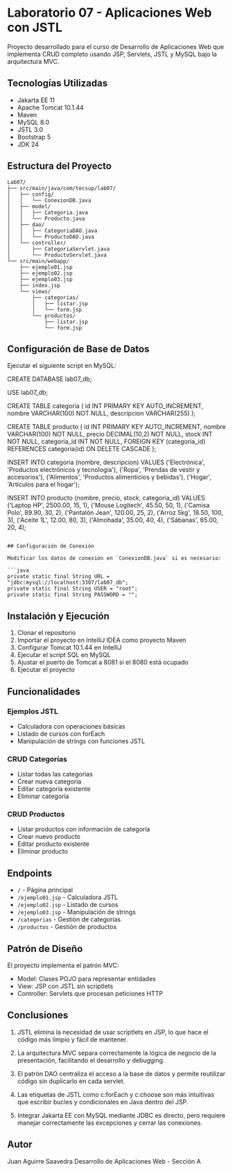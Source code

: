 # Laboratorio 07 - Aplicaciones Web con JSTL

Proyecto desarrollado para el curso de Desarrollo de Aplicaciones Web que implementa CRUD completo usando JSP, Servlets, JSTL y MySQL bajo la arquitectura MVC.

## Tecnologías Utilizadas

- Jakarta EE 11
- Apache Tomcat 10.1.44
- Maven
- MySQL 8.0
- JSTL 3.0
- Bootstrap 5
- JDK 24

## Estructura del Proyecto

```
Lab07/
├── src/main/java/com/tecsup/lab07/
│   ├── config/
│   │   └── ConexionDB.java
│   ├── model/
│   │   ├── Categoria.java
│   │   └── Producto.java
│   ├── dao/
│   │   ├── CategoriaDAO.java
│   │   └── ProductoDAO.java
│   └── controller/
│       ├── CategoriaServlet.java
│       └── ProductoServlet.java
└── src/main/webapp/
    ├── ejemplo01.jsp
    ├── ejemplo02.jsp
    ├── ejemplo03.jsp
    ├── index.jsp
    └── views/
        ├── categorias/
        │   ├── listar.jsp
        │   └── form.jsp
        └── productos/
            ├── listar.jsp
            └── form.jsp
```

## Configuración de Base de Datos

Ejecutar el siguiente script en MySQL:

CREATE DATABASE lab07_db;

USE lab07_db;

CREATE TABLE categoria (
    id INT PRIMARY KEY AUTO_INCREMENT,
    nombre VARCHAR(100) NOT NULL,
    descripcion VARCHAR(255)
);

CREATE TABLE producto (
    id INT PRIMARY KEY AUTO_INCREMENT,
    nombre VARCHAR(100) NOT NULL,
    precio DECIMAL(10,2) NOT NULL,
    stock INT NOT NULL,
    categoria_id INT NOT NULL,
    FOREIGN KEY (categoria_id) REFERENCES categoria(id) ON DELETE CASCADE
);

INSERT INTO categoria (nombre, descripcion) VALUES
('Electrónica', 'Productos electrónicos y tecnología'),
('Ropa', 'Prendas de vestir y accesorios'),
('Alimentos', 'Productos alimenticios y bebidas'),
('Hogar', 'Artículos para el hogar');

INSERT INTO producto (nombre, precio, stock, categoria_id) VALUES
('Laptop HP', 2500.00, 15, 1),
('Mouse Logitech', 45.50, 50, 1),
('Camisa Polo', 89.90, 30, 2),
('Pantalón Jean', 120.00, 25, 2),
('Arroz 5kg', 18.50, 100, 3),
('Aceite 1L', 12.00, 80, 3),
('Almohada', 35.00, 40, 4),
('Sábanas', 65.00, 20, 4);
```

## Configuración de Conexión

Modificar los datos de conexión en `ConexionDB.java` si es necesario:

```java
private static final String URL = "jdbc:mysql://localhost:3307/lab07_db";
private static final String USER = "root";
private static final String PASSWORD = "";
```

## Instalación y Ejecución

1. Clonar el repositorio
2. Importar el proyecto en IntelliJ IDEA como proyecto Maven
3. Configurar Tomcat 10.1.44 en IntelliJ
4. Ejecutar el script SQL en MySQL
5. Ajustar el puerto de Tomcat a 8081 si el 8080 está ocupado
6. Ejecutar el proyecto

## Funcionalidades

### Ejemplos JSTL
- Calculadora con operaciones básicas
- Listado de cursos con forEach
- Manipulación de strings con funciones JSTL

### CRUD Categorías
- Listar todas las categorías
- Crear nueva categoría
- Editar categoría existente
- Eliminar categoría

### CRUD Productos
- Listar productos con información de categoría
- Crear nuevo producto
- Editar producto existente
- Eliminar producto

## Endpoints

- `/` - Página principal
- `/ejemplo01.jsp` - Calculadora JSTL
- `/ejemplo02.jsp` - Listado de cursos
- `/ejemplo03.jsp` - Manipulación de strings
- `/categorias` - Gestión de categorías
- `/productos` - Gestión de productos

## Patrón de Diseño

El proyecto implementa el patrón MVC:
- Model: Clases POJO para representar entidades
- View: JSP con JSTL sin scriptlets
- Controller: Servlets que procesan peticiones HTTP

## Conclusiones

1. JSTL elimina la necesidad de usar scriptlets en JSP, lo que hace el código más limpio y fácil de mantener.

2. La arquitectura MVC separa correctamente la lógica de negocio de la presentación, facilitando el desarrollo y debugging.

3. El patrón DAO centraliza el acceso a la base de datos y permite reutilizar código sin duplicarlo en cada servlet.

4. Las etiquetas de JSTL como c:forEach y c:choose son más intuitivas que escribir bucles y condicionales en Java dentro del JSP.

5. Integrar Jakarta EE con MySQL mediante JDBC es directo, pero requiere manejar correctamente las excepciones y cerrar las conexiones.

## Autor
Juan Aguirre Saavedra
Desarrollo de Aplicaciones Web - Sección A
